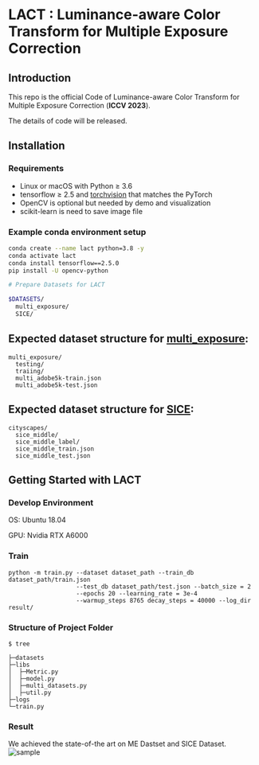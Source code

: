 # LACT : Luminance-aware Color Transform for Multiple Exposure Correction

## Introduction
This repo is the official Code of  Luminance-aware Color Transform for Multiple Exposure Correction (**ICCV 2023**). 

The details of code will be released.

## Installation

### Requirements
- Linux or macOS with Python ≥ 3.6
- tensorflow ≥ 2.5 and [torchvision](https://github.com/pytorch/vision/) that matches the PyTorch 
- OpenCV is optional but needed by demo and visualization
- scikit-learn is need to save image file

### Example conda environment setup
```bash
conda create --name lact python=3.8 -y
conda activate lact
conda install tensorflow==2.5.0
pip install -U opencv-python

# Prepare Datasets for LACT

$DATASETS/
  multi_exposure/
  SICE/
```

## Expected dataset structure for [multi_exposure](https://github.com/mahmoudnafifi/Exposure_Correction):

```
multi_exposure/
  testing/
  traiing/
  multi_adobe5k-train.json
  multi_adobe5k-test.json
```

## Expected dataset structure for [SICE](https://www.cityscapes-dataset.com/downloads/):
```
cityscapes/
  sice_middle/
  sice_middle_label/
  sice_middle_train.json
  sice_middle_test.json
```
## Getting Started with LACT

### Develop Environment
OS: Ubuntu 18.04

GPU: Nvidia RTX A6000

### Train
```python -m train.py --dataset dataset_path --train_db dataset_path/train.json```</br>
```                   --test_db dataset_path/test.json --batch_size = 2```</br>
```                   --epochs 20 --learning_rate = 3e-4```</br>
```                   --warmup_steps 8765 decay_steps = 40000 --log_dir result/```</br>

### Structure of Project Folder
```
$ tree

├─datasets
├─libs
│  ├─Metric.py
│  ├─model.py
│  ├─multi_datasets.py
│  ├─util.py
├─logs
└─train.py
```

### Result
We achieved the state-of-the art on ME Dastset and SICE Dataset.
![sample](figures/Result2.png)

